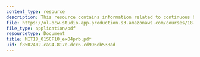 ```yaml
---
content_type: resource
description: This resource contains information related to continuous but not smooth.
file: https://ol-ocw-studio-app-production.s3.amazonaws.com/courses/18-01sc-single-variable-calculus-fall-2010/f8502402ca94817edcc6cd996eb538ad_MIT18_01SCF10_ex04prb.pdf
file_type: application/pdf
resourcetype: Document
title: MIT18_01SCF10_ex04prb.pdf
uid: f8502402-ca94-817e-dcc6-cd996eb538ad
---
```

